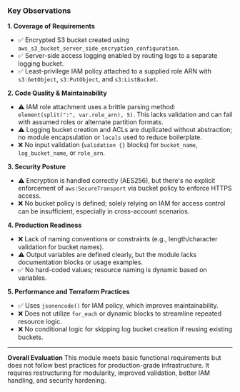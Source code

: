 ### Key Observations

**1. Coverage of Requirements**
- ✅ Encrypted S3 bucket created using `aws_s3_bucket_server_side_encryption_configuration`.
- ✅ Server-side access logging enabled by routing logs to a separate logging bucket.
- ✅ Least-privilege IAM policy attached to a supplied role ARN with `s3:GetObject`, `s3:PutObject`, and `s3:ListBucket`.

**2. Code Quality & Maintainability**
- ⚠️ IAM role attachment uses a brittle parsing method: `element(split(":", var.role_arn), 5)`. This lacks validation and can fail with assumed roles or alternate partition formats.
- ⚠️ Logging bucket creation and ACLs are duplicated without abstraction; no module encapsulation or `locals` used to reduce boilerplate.
- ❌ No input validation (`validation {}` blocks) for `bucket_name`, `log_bucket_name`, or `role_arn`.

**3. Security Posture**
- ⚠️ Encryption is handled correctly (AES256), but there's no explicit enforcement of `aws:SecureTransport` via bucket policy to enforce HTTPS access.
- ❌ No bucket policy is defined; solely relying on IAM for access control can be insufficient, especially in cross-account scenarios.

**4. Production Readiness**
- ❌ Lack of naming conventions or constraints (e.g., length/character validation for bucket names).
- ⚠️ Output variables are defined clearly, but the module lacks documentation blocks or usage examples.
- ✅ No hard-coded values; resource naming is dynamic based on variables.

**5. Performance and Terraform Practices**
- ✅ Uses `jsonencode()` for IAM policy, which improves maintainability.
- ❌ Does not utilize `for_each` or dynamic blocks to streamline repeated resource logic.
- ❌ No conditional logic for skipping log bucket creation if reusing existing buckets.

---

**Overall Evaluation**
This module meets basic functional requirements but does not follow best practices for production-grade infrastructure. It requires restructuring for modularity, improved validation, better IAM handling, and security hardening.
